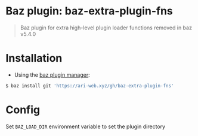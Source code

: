 # Baz plugin: baz-extra-plugin-fns

> Baz plugin for extra high-level plugin loader functions removed in baz v5.4.0

# Installation

-   Using the [baz plugin manager](https://ari-web.xyz/gh/baz):

```bash
$ baz install git 'https://ari-web.xyz/gh/baz-extra-plugin-fns'
```

# Config

Set `BAZ_LOAD_DIR` environment variable to set the plugin directory
